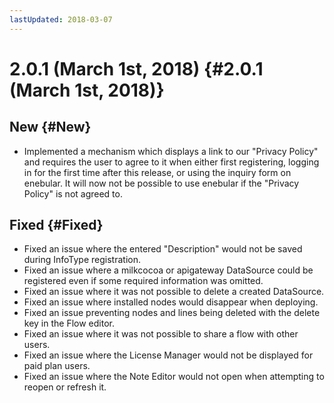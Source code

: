 ```yaml
---
lastUpdated: 2018-03-07
---
```


# 2.0.1 (March 1st, 2018) {#2.0.1 (March 1st, 2018)}

## New {#New}

- Implemented a mechanism which displays a link to our "Privacy Policy" and requires the user to agree to it when either first registering, logging in for the first time after this release, or using the inquiry form on enebular. It will now not be possible to use enebular if the "Privacy Policy" is not agreed to.

## Fixed {#Fixed}

- Fixed an issue where the entered "Description" would not be saved during InfoType registration.
- Fixed an issue where a milkcocoa or apigateway DataSource could be registered even if some required information was omitted.
- Fixed an issue where it was not possible to delete a created DataSource.
- Fixed an issue where installed nodes would disappear when deploying.
- Fixed an issue preventing nodes and lines being deleted with the delete key in the Flow editor.
- Fixed an issue where it was not possible to share a flow with other users.
- Fixed an issue where the License Manager would not be displayed for paid plan users.
- Fixed an issue where the Note Editor would not open when attempting to reopen or refresh it.
